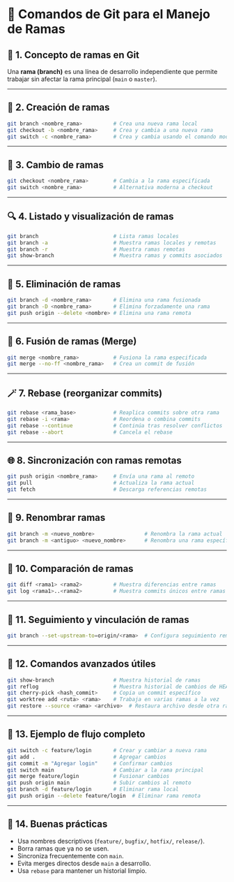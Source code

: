 # 📘 Comandos de Git para el Manejo de Ramas

## 🧩 1. Concepto de ramas en Git
Una **rama (branch)** es una línea de desarrollo independiente que permite trabajar sin afectar la rama principal (`main` o `master`).

---

## 🌱 2. Creación de ramas
```bash
git branch <nombre_rama>          # Crea una nueva rama local
git checkout -b <nombre_rama>     # Crea y cambia a una nueva rama
git switch -c <nombre_rama>       # Crea y cambia usando el comando moderno
```

---

## 🔄 3. Cambio de ramas
```bash
git checkout <nombre_rama>        # Cambia a la rama especificada
git switch <nombre_rama>          # Alternativa moderna a checkout
```

---

## 🔍 4. Listado y visualización de ramas
```bash
git branch                        # Lista ramas locales
git branch -a                     # Muestra ramas locales y remotas
git branch -r                     # Muestra ramas remotas
git show-branch                   # Muestra ramas y commits asociados
```

---

## 🧹 5. Eliminación de ramas
```bash
git branch -d <nombre_rama>       # Elimina una rama fusionada
git branch -D <nombre_rama>       # Elimina forzadamente una rama
git push origin --delete <nombre> # Elimina una rama remota
```

---

## 🔀 6. Fusión de ramas (Merge)
```bash
git merge <nombre_rama>           # Fusiona la rama especificada
git merge --no-ff <nombre_rama>   # Crea un commit de fusión
```

---

## 🪄 7. Rebase (reorganizar commits)
```bash
git rebase <rama_base>            # Reaplica commits sobre otra rama
git rebase -i <rama>              # Reordena o combina commits
git rebase --continue             # Continúa tras resolver conflictos
git rebase --abort                # Cancela el rebase
```

---

## 🌐 8. Sincronización con ramas remotas
```bash
git push origin <nombre_rama>     # Envía una rama al remoto
git pull                          # Actualiza la rama actual
git fetch                         # Descarga referencias remotas
```

---

## 🧭 9. Renombrar ramas
```bash
git branch -m <nuevo_nombre>                # Renombra la rama actual
git branch -m <antiguo> <nuevo_nombre>      # Renombra una rama específica
```

---

## 🧰 10. Comparación de ramas
```bash
git diff <rama1> <rama2>          # Muestra diferencias entre ramas
git log <rama1>..<rama2>          # Muestra commits únicos entre ramas
```

---

## 🧭 11. Seguimiento y vinculación de ramas
```bash
git branch --set-upstream-to=origin/<rama>  # Configura seguimiento remoto
```

---

## 🧩 12. Comandos avanzados útiles
```bash
git show-branch                   # Muestra historial de ramas
git reflog                        # Muestra historial de cambios de HEAD
git cherry-pick <hash_commit>     # Copia un commit específico
git worktree add <ruta> <rama>    # Trabaja en varias ramas a la vez
git restore --source <rama> <archivo>  # Restaura archivo desde otra rama
```

---

## 🧾 13. Ejemplo de flujo completo
```bash
git switch -c feature/login       # Crear y cambiar a nueva rama
git add .                         # Agregar cambios
git commit -m "Agregar login"     # Confirmar cambios
git switch main                   # Cambiar a la rama principal
git merge feature/login           # Fusionar cambios
git push origin main              # Subir cambios al remoto
git branch -d feature/login       # Eliminar rama local
git push origin --delete feature/login  # Eliminar rama remota
```

---

## 🧠 14. Buenas prácticas
- Usa nombres descriptivos (`feature/`, `bugfix/`, `hotfix/`, `release/`).
- Borra ramas que ya no se usen.
- Sincroniza frecuentemente con `main`.
- Evita merges directos desde `main` a desarrollo.
- Usa `rebase` para mantener un historial limpio.
